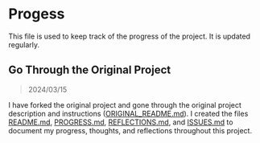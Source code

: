 <!-- markdownlint-disable MD024 -->

# Progess

This file is used to keep track of the progress of the project. It is updated regularly.

## Go Through the Original Project

> 2024/03/15

I have forked the original project and gone through the original project description and instructions ([ORIGINAL_README.md](ORIGINAL_README.md)). I created the files [README.md](README.md), [PROGRESS.md](PROGRESS.md), [REFLECTIONS.md](REFLECTIONS.md), and [ISSUES.md](ISSUES.md) to document my progress, thoughts, and reflections throughout this project.

